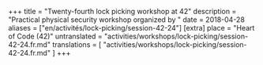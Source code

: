 +++
title = "Twenty-fourth lock picking workshop at 42"
description = "Practical physical security workshop organized by "
date = 2018-04-28
aliases = ["en/activités/lock-picking/session-42-24"]
[extra]
place = "Heart of Code (42)"
untranslated = "activities/workshops/lock-picking/session-42-24.fr.md"
translations = [
    "activities/workshops/lock-picking/session-42-24.fr.md"
]
+++

